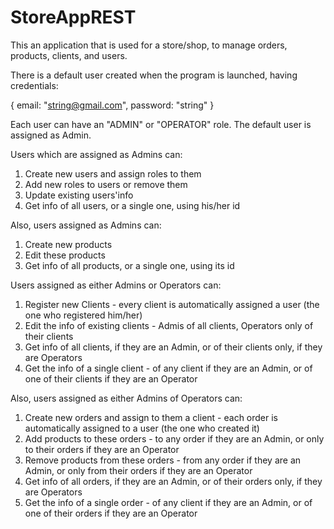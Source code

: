 # StoreAppREST
This an application that is used for a store/shop, to manage orders, products, clients, and users.

There is a default user created when the program is launched, having credentials: 

{ email: "string@gmail.com",  password: "string"  }

Each user can have an "ADMIN" or "OPERATOR" role. The default user is assigned as Admin.

Users which are assigned as Admins can:
1. Create new users and assign roles to them
2. Add new roles to users or remove them
3. Update existing users'info
4. Get info of all users, or a single one, using his/her id

Also, users assigned as Admins can:
1. Create new products
2. Edit these products
3. Get info of all products, or a single one, using its id

Users assigned as either Admins or Operators can:
1. Register new Clients - every client is automatically assigned a user (the one who registered him/her)
2. Edit the info of existing clients - Admis of all clients, Operators only of their clients
3. Get info of all clients, if they are an Admin, or of their clients only, if they are Operators
4. Get the info of a single client - of any client if they are an Admin, or of one of their clients if they are an Operator

Also, users assigned as either Admins of Operators can:
1. Create new orders and assign to them a client - each order is automatically assigned to a user (the one who created it)
2. Add products to these orders - to any order if they are an Admin, or only to their orders if they are an Operator
3. Remove products from these orders - from any order if they are an Admin, or only from their orders if they are an Operator
4. Get info of all orders, if they are an Admin, or of their orders only, if they are Operators
5. Get the info of a single order - of any client if they are an Admin, or of one of their orders if they are an Operator
